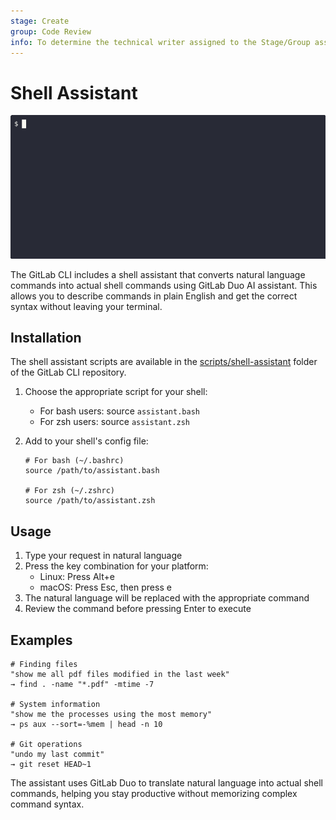 ```yaml
---
stage: Create
group: Code Review
info: To determine the technical writer assigned to the Stage/Group associated with this page, see https://about.gitlab.com/handbook/product/ux/technical-writing/#assignments
---
```


# Shell Assistant

![Shell Assistant Demo](/docs/assets/shell-assistant-demo.gif)

The GitLab CLI includes a shell assistant that converts natural language commands into actual shell commands using GitLab Duo AI assistant. This allows you to describe commands in plain English and get the correct syntax without leaving your terminal.

## Installation

The shell assistant scripts are available in the [scripts/shell-assistant](https://gitlab.com/gitlab-org/cli/-/tree/main/scripts/shell-assistant) folder of the GitLab CLI repository.

1. Choose the appropriate script for your shell:
   - For bash users: source `assistant.bash`
   - For zsh users: source `assistant.zsh` 

2. Add to your shell's config file:
   ```shell
   # For bash (~/.bashrc)
   source /path/to/assistant.bash

   # For zsh (~/.zshrc) 
   source /path/to/assistant.zsh
   ```

## Usage

1. Type your request in natural language
2. Press the key combination for your platform:
   - Linux: Press Alt+e
   - macOS: Press Esc, then press e
3. The natural language will be replaced with the appropriate command
4. Review the command before pressing Enter to execute

## Examples

```shell
# Finding files
"show me all pdf files modified in the last week"
→ find . -name "*.pdf" -mtime -7

# System information  
"show me the processes using the most memory"
→ ps aux --sort=-%mem | head -n 10

# Git operations
"undo my last commit"
→ git reset HEAD~1
```

The assistant uses GitLab Duo to translate natural language into actual shell commands, helping you stay productive without memorizing complex command syntax.
